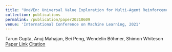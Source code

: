 ```yaml
---
title: "UneVEn: Universal Value Exploration for Multi-Agent Reinforcement Learning"
collection: publications
permalink: /publication/paper20210609
venue: 'International Conference on Machine Learning, 2021'
---
```

Tarun Gupta, Anuj Mahajan, Bei Peng, Wendelin Böhmer, Shimon Whiteson\
[Paper Link](http://anuj-mahajan.github.io/files/uneven.pdf)    [Citation](/bibtex/paper9.html)
